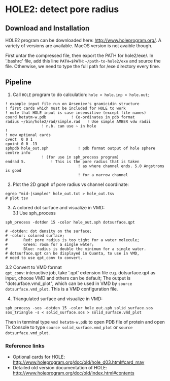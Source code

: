 # HOLE2: detect pore radius  

## Download and Installation  
HOLE2 program can be downloaded here: http://www.holeprogram.org/. A variety of versions are available. MacOS version is not avaible though. 

First untar the compressed file, then export the PATH for hole2/exe/. In '.bashrc' file, add this line `PATH=$PATH:~/path-to-hole2/exe` and source the file. Otherwise, we need to type the full path for /exe directory every time. 


## Pipeline  
1. Call `HOLE` program to do calculation: `hole < hole.inp > hole.out`;   
```
! example input file run on Arseniev's gramicidin structure
! first cards which must be included for HOLE to work
! note that HOLE input is case insensitive (except file names)
coord hetatm-w.pdb           ! Co-ordinates in pdb format
radius ~/bin/hole2/rad/simple.rad   ! Use simple AMBER vdw radii
                ! n.b. can use ~ in hole
!
! now optional cards
cvect  0 0 1
cpoint 0 0 -13
sphpdb hole_out.sph             ! pdb format output of hole sphere centre info
                ! (for use in sph_process program)
endrad 5.           ! This is the pore radius that is taken
                                ! as where channel ends. 5.0 Angstroms is good
                                ! for a narrow channel
```

2. Plot the 2D graph of pore radius vs channel coordinate:
```
egrep "mid-|sampled" hole_out.txt > hole_out.tsv
# plot tsv
```
3. A colored dot surface and visualize in VMD:  
3.1 Use sph_process
```
sph_process -dotden 15 -color hole_out.sph dotsurface.qpt

# -dotden: dot density on the surface;
# -color: colored surface;
#       Red: pore radius is too tight for a water molecule;
#       Green: room for a single water;
#       Blue: radius is double the minimum for a single water.
# dotsurface.qpt can be displayed in Quanta, to use in VMD,
# need to use qpt_conv to convert.
```
3.2 Convert to VMD format  
`qpt_conv`: interactive job, take '.qpt' extension file e.g. dotsurface.qpt as input, choose VMD and others can be default;
The output is "dotsurface.vmd_plot", which can be used in VMD by `source dotsurface.vmd_plot`. This is a VMD configuration file. 

4. Triangulated surface and visualize in VMD: 
```
sph_process -sos -dotden 15 -color hole_out.sph solid_surface.sos
sos_triangle -s < solid_surface.sos > solid_surface.vmd_plot 
```
Then in terminal type `vmd hetatm-w.pdb` to open PDB file of protein and open Tk Console to type `source solid_surface.vmd_plot` or `source dotsurface.vmd_plot`. 


### Reference links  
- Optional cards for HOLE: http://www.holeprogram.org/doc/old/hole_d03.html#card_may 
- Detailed old version documentation of HOLE: http://www.holeprogram.org/doc/old/index.html#contents 
